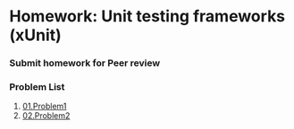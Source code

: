 Homework: Unit testing frameworks (xUnit)
=====================================

### Submit homework for Peer review

### Problem List

1. [01.Problem1](./01.Problem1)
1. [02.Problem2](./02.Problem2)
